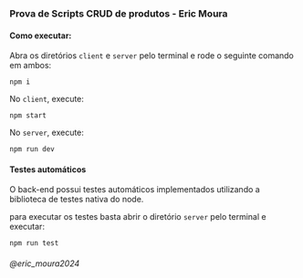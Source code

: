 ### Prova de Scripts CRUD de produtos - Eric Moura

#### Como executar:
Abra os diretórios `client` e `server` pelo terminal e rode o seguinte comando em ambos:
```
npm i
```
No `client`, execute:
```
npm start
```
No `server`, execute:
```
npm run dev
```

#### Testes automáticos
O back-end possui testes automáticos implementados utilizando a biblioteca de testes nativa do node.

para executar os testes basta abrir o diretório `server` pelo terminal e executar:
```
npm run test
```
###### @eric_moura2024
